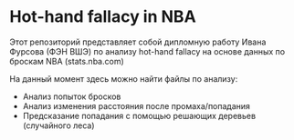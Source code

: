 # Hot-hand fallacy in NBA
Этот репозиторий представляет собой дипломную работу Ивана Фурсова (ФЭН ВШЭ) по анализу hot-hand fallacy на основе данных по броскам NBA (stats.nba.com)

На данный момент здесь можно найти файлы по анализу:
* Анализ попыток бросков 
* Анализ изменения расстояния после промаха/попадания
* Предсказание попадания с помощью решающих деревьев (случайного леса)
